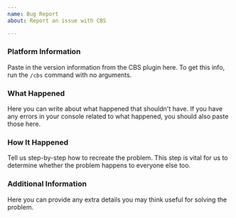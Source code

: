```yaml
---
name: Bug Report
about: Report an issue with CBS

---
```


### Platform Information
Paste in the version information from the CBS plugin here. To get this info, run the `/cbs` command with no arguments.

### What Happened
Here you can write about what happened that shouldn't have. If you have any errors in your console related to what happened, you should also paste those here.

### How It Happened
Tell us step-by-step how to recreate the problem. This step is vital for us to determine whether the problem happens to everyone else too.

### Additional Information
Here you can provide any extra details you may think useful for solving the problem.
